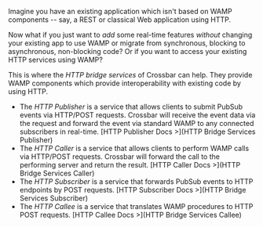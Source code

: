 Imagine you have an existing application which isn't based on WAMP components -- say, a REST or classical Web application using HTTP.

Now what if you just want to *add* some real-time features *without* changing your existing app to use WAMP or migrate from synchronous, blocking to asynchronous, non-blocking code?
Or if you want to access your existing HTTP services using WAMP?

This is where the *HTTP bridge services* of Crossbar can help.
They provide WAMP components which provide interoperability with existing code by using HTTP.

* The *HTTP Publisher* is a service that allows clients to submit PubSub events via HTTP/POST requests.
Crossbar will receive the event data via the request and forward the event via standard WAMP to any connected subscribers in real-time. [HTTP Publisher Docs >](HTTP Bridge Services Publisher)
* The *HTTP Caller* is a service that allows clients to perform WAMP calls via HTTP/POST requests.
Crossbar will forward the call to the performing server and return the result. [HTTP Caller Docs >](HTTP Bridge Services Caller)
* The *HTTP Subscriber* is a service that forwards PubSub events to HTTP endpoints by POST requests. [HTTP Subscriber Docs >](HTTP Bridge Services Subscriber)
* The *HTTP Callee* is a service that translates WAMP procedures to HTTP POST requests. [HTTP Callee Docs >](HTTP Bridge Services Callee)
